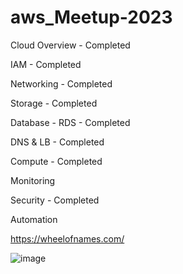 # aws_Meetup-2023


Cloud Overview     - Completed 

IAM                - Completed

Networking         - Completed

Storage            - Completed

Database - RDS      - Completed

DNS & LB           - Completed

Compute            - Completed


Monitoring 

Security        - Completed

Automation 

https://wheelofnames.com/

 
![image](https://github.com/Mk-CloudLeader/aws_Meetup-2023/assets/66654978/a4547376-b317-4353-8f64-7cc07d235848)


